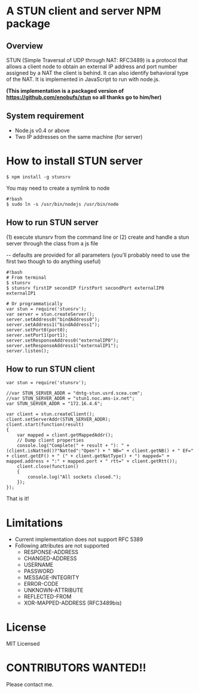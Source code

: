 # A STUN client and server NPM package

## Overview
STUN (Simple Traversal of UDP through NAT: RFC3489) is a protocol that allows a client node to obtain an external IP address and port number assigned by a NAT the client is behind. It can also identify behavioral type of the NAT. It is implemented in JavaScript to run with node.js.

**(This implementation is a packaged version of https://github.com/enobufs/stun so all thanks go to him/her)**

## System requirement
* Node.js v0.4 or above
* Two IP addresses on the same machine (for server)

# How to install STUN server
    $ npm install -g stunsrv

You may need to create a symlink to node

```
#!bash
$ sudo ln -s /usr/bin/nodejs /usr/bin/node
```


## How to run STUN server

(1) execute stunsrv from the command line or
(2) create and handle a stun server through the class from a js file

 -- defaults are provided for all parameters (you'll probably need to use the first two though to do anything useful)


```
#!bash
# From terminal
$ stunsrv
$ stunsrv firstIP secondIP firstPort secondPort externalIP0 externalIP1
```


    # Or programmatically
    var stun = require('stunsrv');
    var server = stun.createServer();
    server.setAddress0("bindAddress0");
    server.setAddress1("bindAddress1");
    server.setPort0(port0);
    server.setPort1(port1);
    server.setResponseAddress0("externalIP0");
    server.setResponseAddress1("externalIP1");
    server.listen();

## How to run STUN client

    var stun = require('stunsrv');

    //var STUN_SERVER_ADDR = "dntg-stun.usrd.scea.com";
    //var STUN_SERVER_ADDR = "stun1.noc.ams-ix.net";
    var STUN_SERVER_ADDR = "172.16.4.6";

    var client = stun.createClient();
    client.setServerAddr(STUN_SERVER_ADDR);
    client.start(function(result)
    {
        var mapped = client.getMappedAddr();
        // Dump client properties
        console.log("Complete(" + result + "): " + (client.isNatted()?"Natted":"Open") + " NB=" + client.getNB() + " EF=" + client.getEF() + " (" + client.getNatType() + ") mapped=" + mapped.address + ":" + mapped.port + " rtt=" + client.getRtt());
        client.close(function()
        {
            console.log("All sockets closed.");
        });
    });

That is it!

# Limitations
* Current implementation does not support RFC 5389
* Following attributes are not supported
   * RESPONSE-ADDRESS
   * CHANGED-ADDRESS
   * USERNAME
   * PASSWORD
   * MESSAGE-INTEGRITY
   * ERROR-CODE
   * UNKNOWN-ATTRIBUTE
   * REFLECTED-FROM
   * XOR-MAPPED-ADDRESS (RFC3489bis)

# License
MIT Licensed

# CONTRIBUTORS WANTED!!
Please contact me.